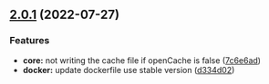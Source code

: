 ## [2.0.1](https://github.com/likun7981/hlink/compare/v2.0.0-next.13...v2.0.1) (2022-07-27)

### Features

- **core:** not writing the cache file if openCache is false ([7c6e6ad](https://github.com/likun7981/hlink/commit/7c6e6ad539aff6b8a9dcd9f63a255c7950be8b41))
- **docker:** update dockerfile use stable version ([d334d02](https://github.com/likun7981/hlink/commit/d334d025f7a9644b6b1c5fbe70d871b3f3219545))
